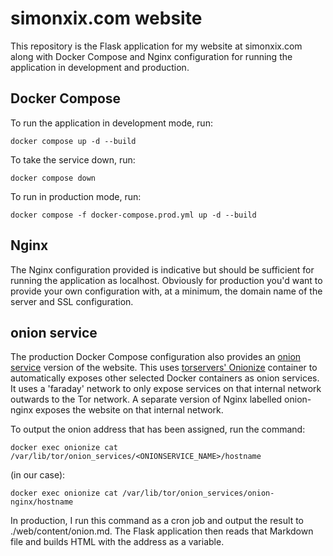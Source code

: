 # simonxix.com website

This repository is the Flask application for my website at simonxix.com along with Docker Compose and Nginx configuration for running the application in development and production.

## Docker Compose

To run the application in development mode, run:

    docker compose up -d --build

To take the service down, run:

    docker compose down

To run in production mode, run:

    docker compose -f docker-compose.prod.yml up -d --build

## Nginx

The Nginx configuration provided is indicative but should be sufficient for running the application as localhost. Obviously for production you'd want to provide your own configuration with, at a minimum, the domain name of the server and SSL configuration.

## onion service

The production Docker Compose configuration also provides an [onion service](https://community.torproject.org/onion-services/) version of the website. This uses [torservers' Onionize](https://github.com/torservers/onionize-docker) container to automatically exposes other selected Docker containers as onion services. It uses a 'faraday' network to only expose services on that internal network outwards to the Tor network. A separate version of Nginx labelled onion-nginx exposes the website on that internal network.

To output the onion address that has been assigned, run the command:

    docker exec onionize cat /var/lib/tor/onion_services/<ONIONSERVICE_NAME>/hostname

(in our case): 

    docker exec onionize cat /var/lib/tor/onion_services/onion-nginx/hostname

In production, I run this command as a cron job and output the result to ./web/content/onion.md. The Flask application then reads that Markdown file and builds HTML with the address as a variable.
